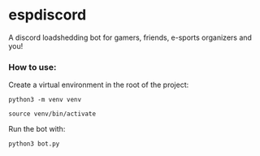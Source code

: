 # espdiscord
A discord loadshedding bot for gamers, friends, e-sports organizers and you!


### How to use:

Create a virtual environment in the root of the project:

```
python3 -m venv venv

source venv/bin/activate
```

Run the bot with:

```
python3 bot.py
```